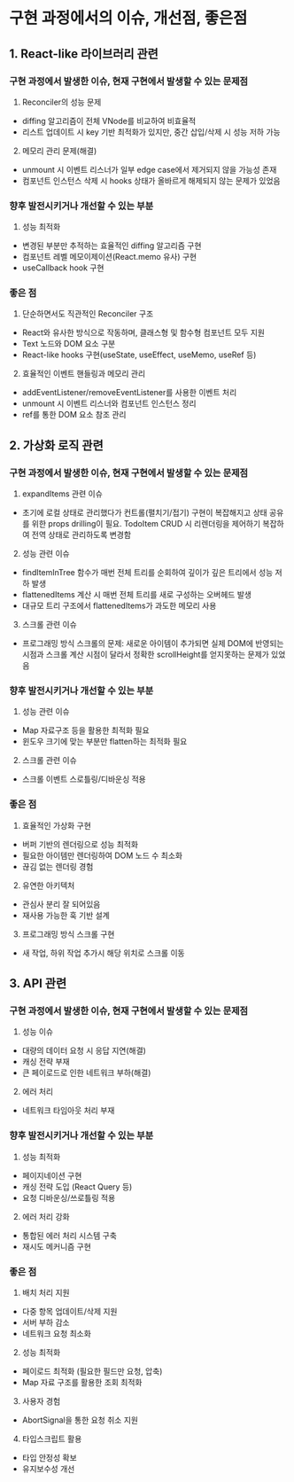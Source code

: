 # 구현 과정에서의 이슈, 개선점, 좋은점

## 1. React-like 라이브러리 관련

### 구현 과정에서 발생한 이슈, 현재 구현에서 발생할 수 있는 문제점

1. Reconciler의 성능 문제
  - diffing 알고리즘이 전체 VNode를 비교하여 비효율적
  - 리스트 업데이트 시 key 기반 최적화가 있지만, 중간 삽입/삭제 시 성능 저하 가능

2. 메모리 관리 문제(해결)
  - unmount 시 이벤트 리스너가 일부 edge case에서 제거되지 않을 가능성 존재
  - 컴포넌트 인스턴스 삭제 시 hooks 상태가 올바르게 해제되지 않는 문제가 있었음

### 향후 발전시키거나 개선할 수 있는 부분

1. 성능 최적화
  - 변경된 부분만 추적하는 효율적인 diffing 알고리즘 구현
  - 컴포넌트 레벨 메모이제이션(React.memo 유사) 구현
  - useCallback hook 구현

### 좋은 점

1. 단순하면서도 직관적인 Reconciler 구조
  - React와 유사한 방식으로 작동하며, 클래스형 및 함수형 컴포넌트 모두 지원
  - Text 노드와 DOM 요소 구분
  - React-like hooks 구현(useState, useEffect, useMemo, useRef 등)

2. 효율적인 이벤트 핸들링과 메모리 관리
  - addEventListener/removeEventListener를 사용한 이벤트 처리
  - unmount 시 이벤트 리스너와 컴포넌트 인스턴스 정리
  - ref를 통한 DOM 요소 참조 관리


## 2. 가상화 로직 관련

### 구현 과정에서 발생한 이슈, 현재 구현에서 발생할 수 있는 문제점

1. expandItems 관련 이슈
  - 초기에 로컬 상태로 관리했다가 컨트롤(펼치기/접기) 구현이 복잡해지고 상태 공유를 위한 props drilling이 필요. TodoItem CRUD 시 리렌더링을 제어하기 복잡하여 전역 상태로 관리하도록 변경함
2. 성능 관련 이슈
  - findItemInTree 함수가 매번 전체 트리를 순회하여 깊이가 깊은 트리에서 성능 저하 발생
  - flattenedItems 계산 시 매번 전체 트리를 새로 구성하는 오버헤드 발생
  - 대규모 트리 구조에서 flattenedItems가 과도한 메모리 사용
3. 스크롤 관련 이슈
  - 프로그래밍 방식 스크롤의 문제: 새로운 아이템이 추가되면 실제 DOM에 반영되는 시점과 스크롤 계산 시점이 달라서 정확한 scrollHeight를 얻지못하는 문제가 있었음

### 향후 발전시키거나 개선할 수 있는 부분

1. 성능 관련 이슈
  - Map 자료구조 등을 활용한 최적화 필요
  - 윈도우 크기에 맞는 부분만 flatten하는 최적화 필요

2. 스크롤 관련 이슈
  - 스크롤 이벤트 스로틀링/디바운싱 적용

### 좋은 점

1. 효율적인 가상화 구현
  - 버퍼 기반의 렌더링으로 성능 최적화
  - 필요한 아이템만 렌더링하여 DOM 노드 수 최소화
  - 끊김 없는 렌더링 경험

2. 유연한 아키텍처
  - 관심사 분리 잘 되어있음
  - 재사용 가능한 훅 기반 설계

3. 프로그래밍 방식 스크롤 구현
  - 새 작업, 하위 작업 추가시 해당 위치로 스크롤 이동

## 3. API 관련

### 구현 과정에서 발생한 이슈, 현재 구현에서 발생할 수 있는 문제점

1. 성능 이슈
  - 대량의 데이터 요청 시 응답 지연(해결)
  - 캐싱 전략 부재
  - 큰 페이로드로 인한 네트워크 부하(해결)

2. 에러 처리
  - 네트워크 타임아웃 처리 부재

### 향후 발전시키거나 개선할 수 있는 부분

1. 성능 최적화
  - 페이지네이션 구현
  - 캐싱 전략 도입 (React Query 등)
  - 요청 디바운싱/쓰로틀링 적용

2. 에러 처리 강화
  - 통합된 에러 처리 시스템 구축
  - 재시도 메커니즘 구현

### 좋은 점

1. 배치 처리 지원
  - 다중 항목 업데이트/삭제 지원
  - 서버 부하 감소
  - 네트워크 요청 최소화

2. 성능 최적화
  - 페이로드 최적화 (필요한 필드만 요청, 압축)
  - Map 자료 구조를 활용한 조회 최적화

3. 사용자 경험
  - AbortSignal을 통한 요청 취소 지원

4. 타입스크립트 활용
  - 타입 안정성 확보
  - 유지보수성 개선
